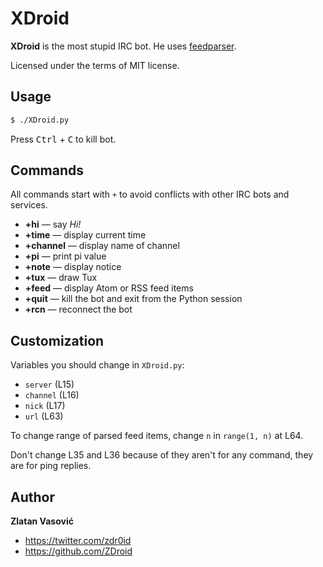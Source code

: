 # XDroid

**XDroid** is the most stupid IRC bot. He uses
[feedparser](http://code.google.com/p/feedparser/).

Licensed under the terms of MIT license.

## Usage

```bash
$ ./XDroid.py
```

Press <kbd>Ctrl</kbd> + <kbd>C</kbd> to kill bot.

## Commands

All commands start with `+` to avoid conflicts with other IRC bots and
services.

* **+hi** — say *Hi!*
* **+time** — display current time
* **+channel** — display name of channel
* **+pi** — print pi value
* **+note** — display notice
* **+tux** — draw Tux
* **+feed** — display Atom or RSS feed items
* **+quit** — kill the bot and exit from the Python session
* **+rcn** — reconnect the bot

## Customization

Variables you should change in `XDroid.py`:

* `server` (L15)
* `channel` (L16)
* `nick` (L17)
* `url` (L63)

To change range of parsed feed items, change `n` in `range(1, n)` at L64.

Don't change L35 and L36 because of they aren't for any command, they are for
ping replies.

## Author

**Zlatan Vasović**

* https://twitter.com/zdr0id
* https://github.com/ZDroid